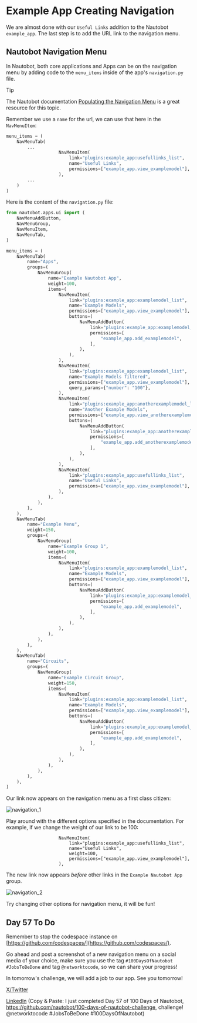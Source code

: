 # Example App Creating Navigation

We are almost done with our `Useful Links` addition to the Nautobot `example_app`. The last step is to add the URL link to the navigation menu. 

## Nautobot Navigation Menu

In Nautobot, both core applications and Apps can be on the navigation menu by adding code to the `menu_items` inside of the app's `navigation.py` file. 

> [!TIP]
> The Nautobot documentation [Populating the Navigation Menu](https://docs.nautobot.com/projects/core/en/stable/development/core/navigation-menu/) is a great resource for this topic. 

Remember we use a `name` for the url, we can use that here in the `NavMenuItem`: 

```python navigation.py
menu_items = (
    NavMenuTab(
        ...
                    NavMenuItem(
                        link="plugins:example_app:usefullinks_list",
                        name="Useful Links",
                        permissions=["example_app.view_examplemodel"],
                    ),  
        ...
    )
)
```

Here is the content of the `navigation.py` file:

```python navigation.py
from nautobot.apps.ui import (
    NavMenuAddButton,
    NavMenuGroup,
    NavMenuItem,
    NavMenuTab,
)

menu_items = (
    NavMenuTab(
        name="Apps",
        groups=(
            NavMenuGroup(
                name="Example Nautobot App",
                weight=100,
                items=(
                    NavMenuItem(
                        link="plugins:example_app:examplemodel_list",
                        name="Example Models",
                        permissions=["example_app.view_examplemodel"],
                        buttons=(
                            NavMenuAddButton(
                                link="plugins:example_app:examplemodel_add",
                                permissions=[
                                    "example_app.add_examplemodel",
                                ],
                            ),
                        ),
                    ),
                    NavMenuItem(
                        link="plugins:example_app:examplemodel_list",
                        name="Example Models filtered",
                        permissions=["example_app.view_examplemodel"],
                        query_params={"number": "100"},
                    ),
                    NavMenuItem(
                        link="plugins:example_app:anotherexamplemodel_list",
                        name="Another Example Models",
                        permissions=["example_app.view_anotherexamplemodel"],
                        buttons=(
                            NavMenuAddButton(
                                link="plugins:example_app:anotherexamplemodel_add",
                                permissions=[
                                    "example_app.add_anotherexamplemodel",
                                ],
                            ),
                        ),
                    ),
                    NavMenuItem(
                        link="plugins:example_app:usefullinks_list",
                        name="Useful Links",
                        permissions=["example_app.view_examplemodel"],
                    ),
                ),
            ),
        ),
    ),
    NavMenuTab(
        name="Example Menu",
        weight=150,
        groups=(
            NavMenuGroup(
                name="Example Group 1",
                weight=100,
                items=(
                    NavMenuItem(
                        link="plugins:example_app:examplemodel_list",
                        name="Example Models",
                        permissions=["example_app.view_examplemodel"],
                        buttons=(
                            NavMenuAddButton(
                                link="plugins:example_app:examplemodel_add",
                                permissions=[
                                    "example_app.add_examplemodel",
                                ],
                            ),
                        ),
                    ),
                ),
            ),
        ),
    ),
    NavMenuTab(
        name="Circuits",
        groups=(
            NavMenuGroup(
                name="Example Circuit Group",
                weight=150,
                items=(
                    NavMenuItem(
                        link="plugins:example_app:examplemodel_list",
                        name="Example Models",
                        permissions=["example_app.view_examplemodel"],
                        buttons=(
                            NavMenuAddButton(
                                link="plugins:example_app:examplemodel_add",
                                permissions=[
                                    "example_app.add_examplemodel",
                                ],
                            ),
                        ),
                    ),
                ),
            ),
        ),
    ),
)
```

Our link now appears on the navigation menu as a first class citizen: 

![navigation_1](images/navigation_1.png)

Play around with the different options specified in the documentation. For example, if we change the weight of our link to be 100: 

```
                    NavMenuItem(
                        link="plugins:example_app:usefullinks_list",
                        name="Useful Links",
                        weight=100,
                        permissions=["example_app.view_examplemodel"],
                    ),
```

The new link now appears *before* other links in the `Example Nautobot App` group. 

![navigation_2](images/navigation_2.png)

Try changing other options for navigation menu, it will be fun! 

## Day 57 To Do

Remember to stop the codespace instance on [https://github.com/codespaces/](https://github.com/codespaces/). 

Go ahead and post a screenshot of a new navigation menu on a social media of your choice, make sure you use the tag `#100DaysOfNautobot` `#JobsToBeDone` and tag `@networktocode`, so we can share your progress! 

In tomorrow's challenge, we will add a job to our app. See you tomorrow! 

[X/Twitter](<https://twitter.com/intent/tweet?url=https://github.com/nautobot/100-days-of-nautobot&text=I+jst+completed+Day+57+of+the+100+days+of+nautobot+challenge+!&hashtags=100DaysOfNautobot,JobsToBeDone>)

[LinkedIn](https://www.linkedin.com/) (Copy & Paste: I just completed Day 57 of 100 Days of Nautobot, https://github.com/nautobot/100-days-of-nautobot-challenge, challenge! @networktocode #JobsToBeDone #100DaysOfNautobot) 